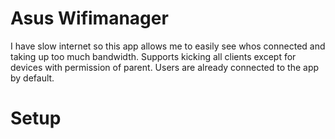 # Asus Wifimanager
I have slow internet so this app allows me to easily see whos connected and taking up too much bandwidth.
Supports kicking all clients except for devices with permission of parent.
Users are already connected to the app by default.

# Setup
